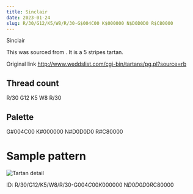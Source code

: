 ```yaml
---
title: Sinclair
date: 2023-01-24
slug: R/30/G12/K5/W8/R/30-G$004C00 K$000000 N$D0D0D0 R$C80000
---
```

Sinclair

This was sourced from <no value>.  It is a 5 stripes tartan.

Original link http://www.weddslist.com/cgi-bin/tartans/pg.pl?source=rb

## Thread count
R/30 G12 K5 W8 R/30

## Palette
G#004C00 K#000000 N#D0D0D0 R#C80000

# Sample pattern

![Tartan detail](tartan.png "R/30 G12 K5 W8 R/30 tartan")

ID: R/30/G12/K5/W8/R/30-G$004C00 K$000000 N$D0D0D0 R$C80000